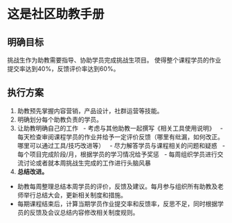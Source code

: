 # 这是社区助教手册

## 明确目标
挑战生作为助教需要指导、协助学员完成挑战生项目。
使得整个课程学员的作业提交率达到40%，反馈评价率达到60%。

## 执行方案
1. 助教预先掌握内容营销，产品设计，社群运营等技能。
2. 明确划分每个助教负责的学员。
3. 让助教明确自己的工作
   - 考虑与其他助教一起撰写《相关工具使用说明》
   - 每天检查审阅课程学员的作业并给予一定评价反馈（哪里有纰漏，如何改正。哪里可以通过工具/技巧改进等）
   - 尽力解答学员与课程相关的问题和疑惑
   - 每个项目完成阶段/月，根据学员的学习情况给予奖惩
   - 每周组织学员进行交流讨论或者就本周挑战生完成的工作进行头脑风暴
4. **总结改进。**
- 助教每周整理总结本周学员的评价，反馈及建议。每月参与组织所有助教及老师举行总结大会，更新相关制度和措施。
- 每期课程结束后，计算当期学员作业提交率和反馈率，反思不足，同时根据学员的反馈及会议总结内容修改相关制度规则。
